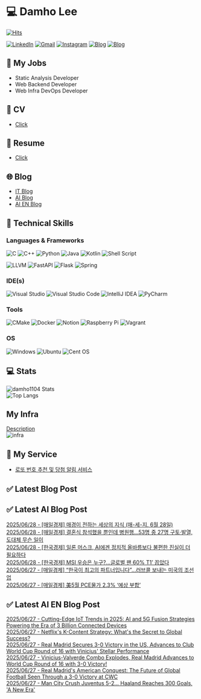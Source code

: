 
# 💻 Damho Lee

[![Hits](https://hits.seeyoufarm.com/api/count/incr/badge.svg?url=https%3A%2F%2Fgithub.com%2Fdamho1104&count_bg=%233D9CC8&title_bg=%23555555&icon=&icon_color=%23E7E7E7&title=hits&edge_flat=false)](https://hits.seeyoufarm.com)  

[![LinkedIn](https://img.shields.io/badge/Linkedin-%230077B5.svg?style=flat&logo=linkedin&logoColor=white)](https://www.linkedin.com/in/damho1104/)
[![Gmail](https://img.shields.io/badge/Gmail-D14836?style=flat&logo=gmail&logoColor=white)](mailto:damho1104@gmail.com)
[![Instagram](https://img.shields.io/badge/Instargram-%23E4405F.svg?style=flat&logo=Instagram&logoColor=white)](https://www.instagram.com/damho1104/)
[![Blog](https://img.shields.io/badge/Blog-%23000000.svg?style=flat&logo=Tistory&logoColor=white)](https://dmomo.co.kr/)
[![Blog](https://img.shields.io/badge/Blog-%23000000.svg?style=flat&logo=WordPress&logoColor=white)](https://blog.ai.dmomo.co.kr/)

## 📃 My Jobs
- Static Analysis Developer
- Web Backend Developer
- Web Infra DevOps Developer

## 📰 CV
- [Click](https://resume.dmomo.net/damho.lee/resume)  

## 📘 Resume
- [Click](https://damho1104.notion.site/8af3191b9815406d95708d9a0cea5a9e)  

## 🌐 Blog
- [IT Blog](https://dmomo.co.kr/)
- [AI Blog](https://blog.ai.dmomo.co.kr/)
- [AI EN Blog](https://ai.trend.dmomo.co.kr/)

## 💪 Technical Skills
### Languages & Frameworks
![C](https://img.shields.io/badge/c-%2300599C.svg?style=flat&logo=c&logoColor=white)
![C++](https://img.shields.io/badge/c++-%2300599C.svg?style=flat&logo=c%2B%2B&logoColor=white)
![Python](https://img.shields.io/badge/Python-3776AB.svg?&style=flat&logo=Python&logoColor=white)
![Java](https://img.shields.io/badge/java-%23ED8B00.svg?style=flat&logo=openjdk&logoColor=white)
![Kotlin](https://img.shields.io/badge/Kotlin-%237F52FF.svg?style=flat&logo=Kotlin&logoColor=white)
![Shell Script](https://img.shields.io/badge/Shell_script-%23121011.svg?style=flat&logo=gnu-bash&logoColor=white)  
  
![LLVM](https://img.shields.io/badge/LLVM/Clang-000B1D.svg?&style=flat&logo=LLVM&logoColor=white)
![FastAPI](https://img.shields.io/badge/FastAPI-005571?style=flat&logo=fastapi)
![Flask](https://img.shields.io/badge/Flask-%23000.svg?style=flat&logo=flask&logoColor=white)
![Spring](https://img.shields.io/badge/Springboot-%236DB33F.svg?style=flat&logo=spring&logoColor=white)
  
  
### IDE(s)
![Visual Studio](https://img.shields.io/badge/Visual%20Studio-5C2D91.svg?style=flat&logo=visual-studio&logoColor=white) 
![Visual Studio Code](https://img.shields.io/badge/Visual%20Studio%20Code-0078d7.svg?style=flat&logo=visual-studio-code&logoColor=white)
![IntelliJ IDEA](https://img.shields.io/badge/IntelliJIDEA-000000.svg?style=flat&logo=intellij-idea&logoColor=white) 
![PyCharm](https://img.shields.io/badge/PyCharm-143?style=flat&logo=pycharm&logoColor=black&color=black&labelColor=green) 


### Tools
![CMake](https://img.shields.io/badge/CMake-%23008FBA.svg?style=flat&logo=cmake&logoColor=white)
![Docker](https://img.shields.io/badge/docker-%230db7ed.svg?style=flat&logo=docker&logoColor=white)
![Notion](https://img.shields.io/badge/Notion-%23000000.svg?style=flat&logo=notion&logoColor=white)
![Raspberry Pi](https://img.shields.io/badge/-RaspberryPi-C51A4A?style=flat&logo=Raspberry-Pi)
![Vagrant](https://img.shields.io/badge/Vagrant-%231563FF.svg?style=flat&logo=vagrant&logoColor=white)


### OS
![Windows](https://img.shields.io/badge/Windows-0078D6?style=flat&logo=windows&logoColor=white)
![Ubuntu](https://img.shields.io/badge/Ubuntu-E95420?style=flat&logo=ubuntu&logoColor=white)
![Cent OS](https://img.shields.io/badge/Cent%20OS-002260?style=flat&logo=centos&logoColor=F0F0F0)


## :computer: Stats
![damho1104 Stats](https://github-readme-stats.vercel.app/api?username=damho1104&hide=issues&show_icons=true&show=prs_merged,prs_merged_percentage&theme=chartreuse-dark)  
![Top Langs](https://github-readme-stats.vercel.app/api/top-langs/?username=damho1104&layout=compact&theme=chartreuse-dark)


## My Infra
[Description](https://dmomo.co.kr/444)  
![infra](https://nextcloud.dmomo.net/apps/files_sharing/publicpreview/EtWDB9RaEXyf4FT?file=/&fileId=142416&x=6016&y=3384&a=true&etag=eee0bc0c4308201c786211582fdbc678)  





## 📣 My Service
- [로또 번호 추천 및 당첨 알림 서비스](https://lotto.dmomo.co.kr/)  


## ✅ Latest Blog Post


## ✅ Latest AI Blog Post
[2025/06/28 - [매일경제] 매경이 전하는 세상의 지식 (매-세-지, 6월 28일)](https://blog.ai.dmomo.co.kr/news/4479) <br/>
[2025/06/28 - [매일경제] 결혼식 참석했을 뿐인데 병원행…53명 중 27명 구토·발열, 도대체 무슨 일이](https://blog.ai.dmomo.co.kr/news/4476) <br/>
[2025/06/28 - [한국경제] 일론 머스크, AI에겐 정치적 올바름보다 불편한 진실이 더 필요하다](https://blog.ai.dmomo.co.kr/news/4473) <br/>
[2025/06/28 - [한국경제] MSI 우승은 누구?…글로벌 팬 60% T1’ 꼽았다](https://blog.ai.dmomo.co.kr/news/4470) <br/>
[2025/06/27 - [매일경제] “한국이 최고의 파트너입니다”…러브콜 보내는 미국의 조선업](https://blog.ai.dmomo.co.kr/news/4467) <br/>
[2025/06/27 - [매일경제] 美5월 PCE물가 2.3% ‘예상 부합’](https://blog.ai.dmomo.co.kr/news/4464) <br/>

## ✅ Latest AI EN Blog Post
[2025/06/27 - Cutting-Edge IoT Trends in 2025: AI and 5G Fusion Strategies Powering the Era of 3 Billion Connected Devices](https://ai.trend.dmomo.co.kr/2025/06/cutting-edge-iot-trends-in-2025-ai-and.html) <br/>
[2025/06/27 - Netflix's K-Content Strategy: What's the Secret to Global Success?](https://ai.trend.dmomo.co.kr/2025/06/netflixs-k-content-strategy-whats.html) <br/>
[2025/06/27 - Real Madrid Secures 3-0 Victory in the US, Advances to Club World Cup Round of 16 with Vinicius' Stellar Performance](https://ai.trend.dmomo.co.kr/2025/06/real-madrid-secures-3-0-victory-in-us.html) <br/>
[2025/06/27 - Vinicius-Valverde Combo Explodes, Real Madrid Advances to World Cup Round of 16 with 3-0 Victory!](https://ai.trend.dmomo.co.kr/2025/06/vinicius-valverde-combo-explodes-real.html) <br/>
[2025/06/27 - Real Madrid's American Conquest: The Future of Global Football Seen Through a 3-0 Victory at CWC](https://ai.trend.dmomo.co.kr/2025/06/real-madrids-american-conquest-future.html) <br/>
[2025/06/27 - Man City Crush Juventus 5-2... Haaland Reaches 300 Goals, 'A New Era'](https://ai.trend.dmomo.co.kr/2025/06/man-city-crush-juventus-5-2-haaland.html) <br/>
